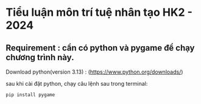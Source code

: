 # Tiểu luận môn trí tuệ nhân tạo HK2 - 2024

## Requirement : cần có python và pygame để chạy chương trình này.

Download python(version 3.13)  : (https://www.python.org/downloads/)

sau khi cài đặt python, chạy câu lệnh sau trong terminal:

```
pip install pygame
```

